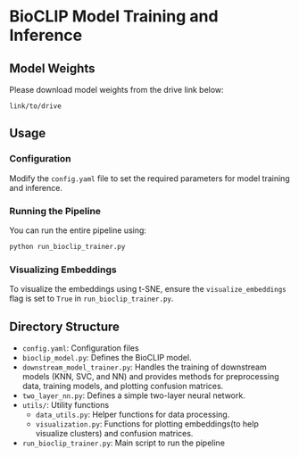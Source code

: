 # BioCLIP Model Training and Inference


## Model Weights

Please download model weights from the drive link below:

`link/to/drive`


## Usage

### Configuration

Modify the `config.yaml` file to set the required parameters for model training and inference.

### Running the Pipeline

You can run the entire pipeline using:

```bash
python run_bioclip_trainer.py
```

### Visualizing Embeddings

To visualize the embeddings using t-SNE, ensure the `visualize_embeddings` flag is set to `True` in `run_bioclip_trainer.py`.

## Directory Structure

- `config.yaml`: Configuration files
- `bioclip_model.py`: Defines the BioCLIP model.
- `downstream_model_trainer.py`: Handles the training of downstream models (KNN, SVC, and NN) and provides methods for preprocessing data, training models, and plotting confusion matrices.
- `two_layer_nn.py`: Defines a simple two-layer neural network.
- `utils/`: Utility functions
  - `data_utils.py`: Helper functions for data processing.
  - `visualization.py`: Functions for plotting embeddings(to help visualize clusters) and confusion matrices.
- `run_bioclip_trainer.py`: Main script to run the pipeline

